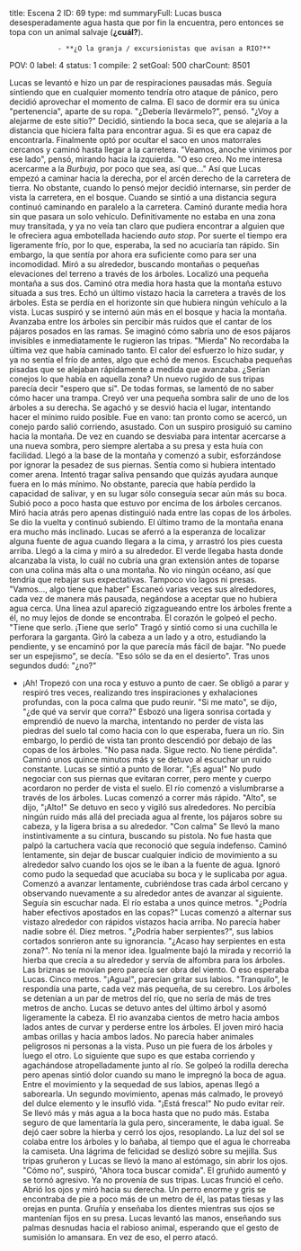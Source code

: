 title:          Escena 2
ID:             69
type:           md
summaryFull:    Lucas busca desesperadamente agua hasta que por fin la encuentra, pero entonces se topa con un animal salvaje (**¿cuál?**).
                
                - **¿O la granja / excursionistas que avisan a RIO?**
POV:            0
label:          4
status:         1
compile:        2
setGoal:        500
charCount:      8501


Lucas se levantó e hizo un par de respiraciones pausadas más. Seguía sintiendo que en cualquier momento tendría otro ataque de pánico, pero decidió aprovechar el momento de calma.
El saco de dormir era su única "pertenencia", aparte de su ropa.
"¿Debería llevármelo?", pensó. "¿Voy a alejarme de este sitio?"
Decidió, sintiendo la boca seca, que se alejaría a la distancia que hiciera falta para encontrar agua.
Si es que era capaz de encontrarla.
Finalmente optó por ocultar el saco en unos matorrales cercanos y caminó hasta llegar a la carretera.
"Veamos, anoche vinimos por ese lado", pensó, mirando hacia la izquierda. "O eso creo. No me interesa acercarme a la *Burbuja*, por poco que sea, así que..."
Así que Lucas empezó a caminar hacia la derecha, por el arcén derecho de la carretera de tierra. No obstante, cuando lo pensó mejor decidió internarse, sin perder de vista la carretera, en el bosque.
Cuando se sintió a una distancia segura continuó caminando en paralelo a la carretera.
Caminó durante media hora sin que pasara un solo vehículo. Definitivamente no estaba en una zona muy transitada, y ya no veía tan claro que pudiera encontrar a alguien que le ofreciera agua embotellada haciendo *auto stop*.
Por suerte el tiempo era ligeramente frío, por lo que, esperaba, la sed no acuciaría tan rápido. Sin embargo, la que sentía por ahora era suficiente como para ser una incomodidad.
Miró a su alrededor, buscando montañas o pequeñas elevaciones del terreno a través de los árboles. Localizó una pequeña montaña a sus dos. Caminó otra media hora hasta que la montaña estuvo situada a sus tres.
Echó un último vistazo hacia la carretera a través de los árboles. Esta se perdía en el horizonte sin que hubiera ningún vehículo a la vista. Lucas suspiró y se internó aún más en el bosque y hacia la montaña.
Avanzaba entre los árboles sin percibir más ruidos que el cantar de los pájaros posados en las ramas. Se imaginó cómo sabría uno de esos pájaros invisibles e inmediatamente le rugieron las tripas.
"Mierda"
No recordaba la última vez que había caminado tanto. El calor del esfuerzo lo hizo sudar, y ya no sentía el frío de antes, algo que echó de menos.
Escuchaba pequeñas pisadas que se alejaban rápidamente a medida que avanzaba. ¿Serían conejos lo que había en aquella zona? Un nuevo rugido de sus tripas parecía decir "espero que sí". De todas formas, se lamentó de no saber cómo hacer una trampa.
Creyó ver una pequeña sombra salir de uno de los árboles a su derecha. Se agachó y se desvió hacia el lugar, intentando hacer el mínimo ruido posible. Fue en vano: tan pronto como se acercó, un conejo pardo salió corriendo, asustado.
Con un suspiro prosiguió su camino hacia la montaña. De vez en cuando se desviaba para intentar acercarse a una nueva sombra, pero siempre alertaba a su presa y esta huía con facilidad.
Llegó a la base de la montaña y comenzó a subir, esforzándose por ignorar la pesadez de sus piernas.
Sentía como si hubiera intentado comer arena. Intentó tragar saliva pensando que quizás ayudara aunque fuera en lo más mínimo. No obstante, parecía que había perdido la capacidad de salivar, y en su lugar sólo conseguía secar aún más su boca.
Subió poco a poco hasta que estuvo por encima de los árboles cercanos. Miró hacia atrás pero apenas distinguió nada entre las copas de los árboles. Se dio la vuelta y continuó subiendo.
El último tramo de la montaña enana era mucho más inclinado. Lucas se aferró a la esperanza de localizar alguna fuente de agua cuando llegara a la cima, y arrastró los pies cuesta arriba.
Llegó a la cima y miró a su alrededor.
El verde llegaba hasta donde alcanzaba la vista, lo cuál no cubría una gran extensión antes de toparse con una colina más alta o una montaña. No vio ningún océano, así que tendría que rebajar sus expectativas. Tampoco vio lagos ni presas.
"Vamos..., algo tiene que haber"
Escaneó varias veces sus alrededores, cada vez de manera más pausada, negándose a aceptar que no hubiera agua cerca.
Una línea azul apareció zigzagueando entre los árboles frente a él, no muy lejos de donde se encontraba.
El corazón le golpeó el pecho.
"Tiene que serlo. ¡Tiene que serlo"
Tragó y sintió como si una cuchilla le perforara la garganta. Giró la cabeza a un lado y a otro, estudiando la pendiente, y se encaminó por la que parecía más fácil de bajar.
"No puede ser un espejismo", se decía. "Eso sólo se da en el desierto". Tras unos segundos dudó: "¿no?"
- ¡Ah!
Tropezó con una roca y estuvo a punto de caer. 
Se obligó a parar y respiró tres veces, realizando tres inspiraciones y exhalaciones profundas, con la poca calma que pudo reunir.
"Si me mato", se dijo, "¿de qué va servir que corra?"
Esbozó una ligera sonrisa cortada y emprendió de nuevo la marcha, intentando no perder de vista las piedras del suelo tal como hacia con lo que esperaba, fuera un río.
Sin embargo, lo perdió de vista tan pronto descendió por debajo de las copas de los árboles.
"No pasa nada. Sigue recto. No tiene pérdida".
Caminó unos quince minutos más y se detuvo al escuchar un ruido constante.
Lucas se sintió a punto de llorar.
"¡Es agua!"
No pudo negociar con sus piernas que evitaran correr, pero mente y cuerpo acordaron no perder de vista el suelo.
El río comenzó a vislumbrarse a través de los árboles. Lucas comenzó a correr más rápido.
"Alto", se dijo, "¡Alto!"
Se detuvo en seco y vigiló sus alrededores. No percibía ningún ruido más allá del preciada agua al frente, los pájaros sobre su cabeza, y la ligera brisa a su alrededor.
"Con calma"
Se llevó la mano instintivamente a su cintura, buscando su pistola. No fue hasta que palpó la cartuchera vacía que reconoció que seguía indefenso.
Caminó lentamente, sin dejar de buscar cualquier indicio de movimiento a su alrededor salvo cuando los ojos se le iban a la fuente de agua.
Ignoró como pudo la sequedad que acuciaba su boca y le suplicaba por agua. Comenzó a avanzar lentamente, cubriéndose tras cada árbol cercano y observando nuevamente a su alrededor antes de avanzar al siguiente.
Seguía sin escuchar nada.
El río estaba a unos quince metros.
"¿Podría haber efectivos apostados en las copas?"
Lucas comenzó a alternar sus vistazo alrededor con rápidos vistazos hacia arriba.
No parecía haber nadie sobre él.
Diez metros.
"¿Podría haber serpientes?", sus labios cortados sonrieron ante su ignorancia. "¿Acaso hay serpientes en esta zona?". No tenía ni la menor idea.
Igualmente bajó la mirada y recorrió la hierba que crecía a su alrededor y servía de alfombra para los árboles. Las briznas se movían pero parecía ser obra del viento. O eso esperaba Lucas.
Cinco metros.
"¡Agua!", parecían gritar sus labios.
"Tranquilo", le respondía una parte, cada vez más pequeña, de su cerebro.
Los árboles se detenían a un par de metros del río, que no sería de más de tres metros de ancho. Lucas se detuvo antes del último árbol y asomó ligeramente la cabeza. El rio avanzaba cientos de metro hacia ambos lados antes de curvar y perderse entre los árboles.
El joven miró hacia ambas orillas y hacia ambos lados. No parecía haber animales peligrosos ni personas a la vista.
Puso un pie fuera de los árboles y luego el otro. Lo siguiente que supo es que estaba corriendo y agachándose atropelladamente junto al río.
Se golpeó la rodilla derecha pero apenas sintió dolor cuando su mano le impregnó la boca de agua. Entre el movimiento y la sequedad de sus labios, apenas llegó a saborearla. Un segundo movimiento, apenas más calmado, le proveyó del dulce elemento y le insufló vida.
"¡Está fresca!"
No pudo evitar reír.
Se llevó más y más agua a la boca hasta que no pudo más. Estaba seguro de que lamentaría la gula pero, sinceramente, le daba igual.
Se dejó caer sobre la hierba y cerró los ojos, resoplando. La luz del sol se colaba entre los árboles y lo bañaba, al tiempo que el agua le chorreaba la camiseta. Una lágrima de felicidad se deslizó sobre su mejilla.
Sus tripas gruñeron y Lucas se llevó la mano al estómago, sin abrir los ojos.
"Cómo no", suspiró, "Ahora toca buscar comida".
El gruñido aumentó y se tornó agresivo. Ya no provenía de sus tripas.
Lucas frunció el ceño. Abrió los ojos y miró hacia su derecha.
Un perro enorme y gris se encontraba de pie a poco más de un metro de él, las patas tiesas y las orejas en punta. Gruñía y enseñaba los dientes mientras sus ojos se mantenían fijos en su presa.
Lucas levantó las manos, enseñando sus palmas desnudas hacia el rabioso animal, esperando que el gesto de sumisión lo amansara.
En vez de eso, el perro atacó.